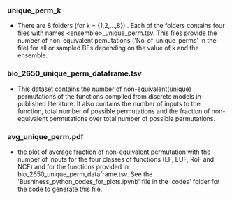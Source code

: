 ### unique_perm_k
- There are 8 folders (for k = {1,2,...,8}) . Each of the folders contains four files with names \<ensemble\>_unique_perm.tsv. This files
  provide the number of non-equivalent pemutations ('No_of_unique_perms' in the file) for all or sampled BFs depending on the value of k
  and the ensemble.
### bio_2650_unique_perm_dataframe.tsv
- This dataset contains the number of non-equivalent(unique) permutations of the functions compiled from discrete models in published literature. It also contains the number of inputs to the function, total number of possible permutations and the fraction of non-equivalent
permutations over total number of possible permutations.
### avg_unique_perm.pdf
- the plot of average fraction of non-equivalent permutation with the number of inputs for the four classes of functions (EF, EUF, RoF and NCF) and for the functions provided in bio_2650_unique_perm_dataframe.tsv. See the 'Bushiness_python_codes_for_plots.ipynb' file in the 'codes' folder for the code to generate this file.
